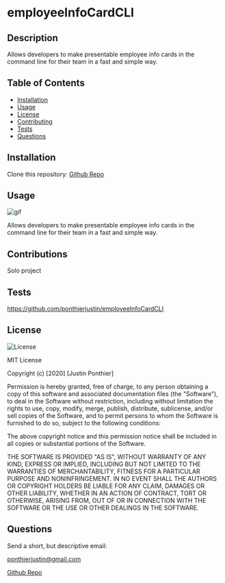 # employeeInfoCardCLI

  ## Description 


   Allows developers to make presentable employee info cards in the command line for their team in a fast and simple way.

  ## Table of Contents


  * [Installation](#installation)
  * [Usage](#usage)
  * [License](#license)
  * [Contributing](#contributing)
  * [Tests](#tests)
  * [Questions](#questions)
  

  ## Installation


  Clone this repository: [Github Repo](https://github.com/ponthierjustin/employeeInfoCardCLI)


  


  ## Usage

  ![gif](assests\video.gif)


  Allows developers to make presentable employee info cards in the command line for their team in a fast and simple way.

  ## Contributions

  Solo project

  ## Tests


  https://github.com/ponthierjustin/employeeInfoCardCLI

  ## License
  

  ![License](https://img.shields.io/badge/License-MIT-black.svg)
            
MIT License

Copyright (c) [2020] [Justin Ponthier]
      
Permission is hereby granted, free of charge, to any person obtaining a copy of this software and associated documentation files (the "Software"), to deal in the Software without restriction, including without limitation the rights to use, copy, modify, merge, publish, distribute, sublicense, and/or sell copies of the Software, and to permit persons to whom the Software is furnished to do so, subject to the following conditions:
          
The above copyright notice and this permission notice shall be included in all copies or substantial portions of the Software.
          
THE SOFTWARE IS PROVIDED "AS IS", WITHOUT WARRANTY OF ANY KIND, EXPRESS OR IMPLIED, INCLUDING BUT NOT LIMITED TO THE WARRANTIES OF MERCHANTABILITY, FITNESS FOR A PARTICULAR PURPOSE AND NONINFRINGEMENT. IN NO EVENT SHALL THE AUTHORS OR COPYRIGHT HOLDERS BE LIABLE FOR ANY CLAIM, DAMAGES OR OTHER LIABILITY, WHETHER IN AN ACTION OF CONTRACT, TORT OR OTHERWISE, ARISING FROM, OUT OF OR IN CONNECTION WITH THE SOFTWARE OR THE USE OR OTHER DEALINGS IN THE SOFTWARE.


  ## Questions


  Send a short, but descriptive email:

  ponthierjustin@gmail.com

  [Github Repo](https://github.com/ponthierjustin)
